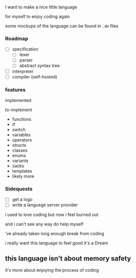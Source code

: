 I want to make a nice little language

for myself to enjoy coding again

some mockups of the language can be found in ```.dm``` files


### Roadmap

- [ ] specification
    - [ ] lexer
    - [ ] parser
    - [ ] abstract syntax tree
- [ ] interpreter
- [ ] compiler (self-hosted)

### features

implemented

to-implement
- functions
- if
- switch
- variables
- operators
- structs
- classes
- enums
- variants
- sacks
- templates
- likely more

### Sidequests

- [ ] get a logo
- [ ] write a languege server provider

i used to love coding but now i feel burned out

and i can't see any way do help myself

've already taken long enough break from coding

i really want this language to feel good it's a Dream

## this language isn't about memory safety

it's more about enjoying the process of coding